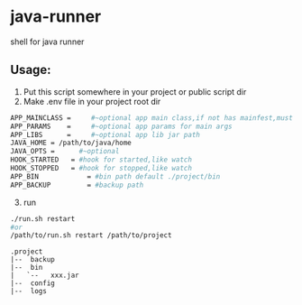 # java-runner
shell for java runner

## Usage:

1. Put this script somewhere in your project or public script dir
2. Make .env file in your project root dir
```sh
APP_MAINCLASS =     #~optional app main class,if not has mainfest,must set
APP_PARAMS    =     #~optional app params for main args
APP_LIBS      =     #~optional app lib jar path
JAVA_HOME = /path/to/java/home
JAVA_OPTS =      #~optional
HOOK_STARTED   = #hook for started,like watch
HOOK_STOPPED   = #hook for stopped,like watch
APP_BIN            = #bin path default ./project/bin
APP_BACKUP         = #backup path
```
3. run
```sh
./run.sh restart
#or 
/path/to/run.sh restart /path/to/project
```
```asc
.project
|--  backup
|--  bin
|   `--   xxx.jar
|--  config
|--  logs
```